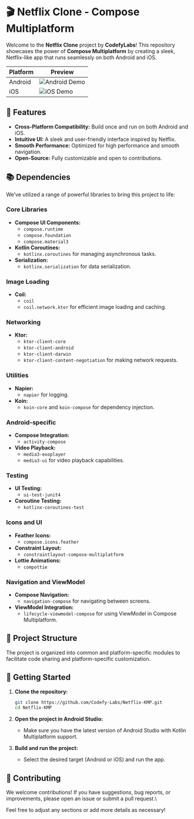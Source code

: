 # 🎬 Netflix Clone - Compose Multiplatform

Welcome to the **Netflix Clone** project by **CodefyLabs**! This repository showcases the power of **Compose Multiplatform** by creating a sleek, Netflix-like app that runs seamlessly on both Android and iOS.

| Platform | Preview |
| -------- | ------- |
| Android  | ![Android Demo](url_to_your_android_gif) |
| iOS      | ![iOS Demo](url_to_your_ios_gif) |


## 🚀 Features

- **Cross-Platform Compatibility:** Build once and run on both Android and iOS.
- **Intuitive UI:** A sleek and user-friendly interface inspired by Netflix.
- **Smooth Performance:** Optimized for high performance and smooth navigation.
- **Open-Source:** Fully customizable and open to contributions.

## 📚 Dependencies

We’ve utilized a range of powerful libraries to bring this project to life:

### Core Libraries

- **Compose UI Components:** 
  - `compose.runtime`
  - `compose.foundation`
  - `compose.material3`
- **Kotlin Coroutines:** 
  - `kotlinx.coroutines` for managing asynchronous tasks.
- **Serialization:** 
  - `kotlinx.serialization` for data serialization.

### Image Loading

- **Coil:** 
  - `coil`
  - `coil.network.ktor` for efficient image loading and caching.

### Networking

- **Ktor:** 
  - `ktor-client-core`
  - `ktor-client-android`
  - `ktor-client-darwin`
  - `ktor-client-content-negotiation` for making network requests.

### Utilities

- **Napier:** 
  - `napier` for logging.
- **Koin:** 
  - `koin-core` and `koin-compose` for dependency injection.

### Android-specific

- **Compose Integration:** 
  - `activity-compose`
- **Video Playback:** 
  - `media3-exoplayer`
  - `media3-ui` for video playback capabilities.

### Testing

- **UI Testing:** 
  - `ui-test-junit4`
- **Coroutine Testing:** 
  - `kotlinx-coroutines-test`

### Icons and UI

- **Feather Icons:** 
  - `compose.icons.feather`
- **Constraint Layout:** 
  - `constraintlayout-compose-multiplatform`
- **Lottie Animations:** 
  - `compottie`

### Navigation and ViewModel

- **Compose Navigation:** 
  - `navigation-compose` for navigating between screens.
- **ViewModel Integration:** 
  - `lifecycle-viewmodel-compose` for using ViewModel in Compose Multiplatform.

## 📂 Project Structure

The project is organized into common and platform-specific modules to facilitate code sharing and platform-specific customization.

## 🚀 Getting Started

1. **Clone the repository:**
   ```bash
   git clone https://github.com/Codefy-Labs/Netflix-KMP.git
   cd Netflix-KMP
   ```

2. **Open the project in Android Studio:**
   - Make sure you have the latest version of Android Studio with Kotlin Multiplatform support.

3. **Build and run the project:**
   - Select the desired target (Android or iOS) and run the app.

## 🤝 Contributing

We welcome contributions! If you have suggestions, bug reports, or improvements, please open an issue or submit a pull request.\

Feel free to adjust any sections or add more details as necessary!
